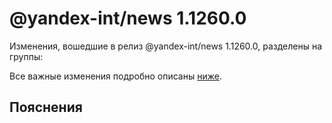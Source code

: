 # @yandex-int/news 1.1260.0

<!-- ЧЕЛОВЕЧЕСКОЕ ВСТУПЛЕНИЕ -->

Изменения, вошедшие в релиз @yandex-int/news 1.1260.0, разделены на группы:

Все важные изменения подробно описаны [ниже](#Пояснения).

## Пояснения

